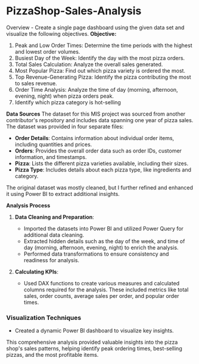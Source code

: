 # PizzaShop-Sales-Analysis
Overview - Create a single page dashboard using the given data set and visualize the following objectives.
**Objective:**
1. Peak and Low Order Times: Determine the time periods with the highest and lowest order volumes.
2. Busiest Day of the Week: Identify the day with the most pizza orders.
3. Total Sales Calculation: Analyze the overall sales generated.
4. Most Popular Pizza: Find out which pizza variety is ordered the most.
5. Top Revenue-Generating Pizza: Identify the pizza contributing the most to sales revenue.
6. Order Time Analysis: Analyze the time of day (morning, afternoon, evening, night) when pizza orders peak.
7. Identify which pizza category is hot-selling

**Data Sources**
The dataset for this MIS project was sourced from another contributor's repository and includes data spanning one year of pizza sales. The dataset was provided in four separate files:
- **Order Details**: Contains information about individual order items, including quantities and prices.
- **Orders**: Provides the overall order data such as order IDs, customer information, and timestamps.
- **Pizza**: Lists the different pizza varieties available, including their sizes.
- **Pizza Type**: Includes details about each pizza type, like ingredients and category.

The original dataset was mostly cleaned, but I further refined and enhanced it using Power BI to extract additional insights.

**Analysis Process**
1. **Data Cleaning and Preparation**:
   - Imported the datasets into Power BI and utilized Power Query for additional data cleaning.
   - Extracted hidden details such as the day of the week, and time of day (morning, afternoon, evening, night) to enrich the analysis.
   - Performed data transformations to ensure consistency and readiness for analysis.

2. **Calculating KPIs**:
   - Used DAX functions to create various measures and calculated columns required for the analysis. These included metrics like total sales, order counts, average sales per order, and popular order times.

### **Visualization Techniques**
- Created a dynamic Power BI dashboard to visualize key insights.

This comprehensive analysis provided valuable insights into the pizza shop's sales patterns, helping identify peak ordering times, best-selling pizzas, and the most profitable items.
